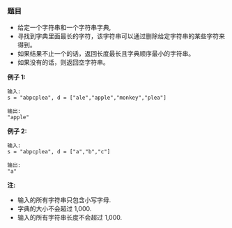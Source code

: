 ### 题目
* 给定一个字符串和一个字符串字典, 
* 寻找到字典里面最长的字符，该字符串可以通过删除给定字符串的某些字符来得到。
* 如果结果不止一个的话，返回长度最长且字典顺序最小的字符串。
* 如果没有的话，则返回空字符串。

**例子 1:**
```
输入:
s = "abpcplea", d = ["ale","apple","monkey","plea"]

输出: 
"apple"
```

**例子 2:**
```
输入:
s = "abpcplea", d = ["a","b","c"]

输出: 
"a"
```

**注:**
* 输入的所有字符串只包含小写字母.
* 字典的大小不会超过 1,000.
* 输入的所有字符串长度不会超过 1,000.